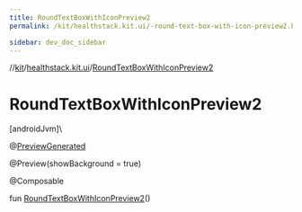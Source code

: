 ```yaml
---
title: RoundTextBoxWithIconPreview2
permalink: /kit/healthstack.kit.ui/-round-text-box-with-icon-preview2.html

sidebar: dev_doc_sidebar
---
```

//[kit](../../index.html)/[healthstack.kit.ui](index.html)/[RoundTextBoxWithIconPreview2](-round-text-box-with-icon-preview2.html)



# RoundTextBoxWithIconPreview2



[androidJvm]\




@[PreviewGenerated](../healthstack.kit.annotation/-preview-generated/index.html)



@Preview(showBackground = true)



@Composable



fun [RoundTextBoxWithIconPreview2](-round-text-box-with-icon-preview2.html)()





